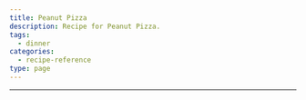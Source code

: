 ```yaml
---
title: Peanut Pizza
description: Recipe for Peanut Pizza.
tags:
  - dinner
categories:
  - recipe-reference
type: page
---
```


---

